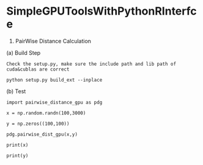 # SimpleGPUToolsWithPythonRInterfce

1. PairWise Distance Calculation

  (a) Build Step
  
    Check the setup.py, make sure the include path and lib path of cuda&cublas are correct
    
    python setup.py build_ext --inplace
    
  (b) Test
  
    import pairwise_distance_gpu as pdg
    
    x = np.random.randn(100,3000)
    
    y = np.zeros((100,100))
    
    pdg.pairwise_dist_gpu(x,y)
    
    print(x)
    
    print(y)
    
